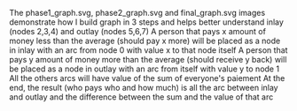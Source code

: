 The phase1_graph.svg, phase2_graph.svg and final_graph.svg images demonstrate how I build graph in 3 steps and helps better understand inlay (nodes 2,3,4) and outlay (nodes 5,6,7)
A person that pays x amount of money less than the average (should pay x more) will be placed as a node in inlay with an arc from node 0 with value x to that node itself
A person that pays y amount of money more than the average (should receive y back) will be placed as a node in outlay with an arc from itself with value y to node 1
All the others arcs will have value of the sum of everyone's paiement
At the end, the result (who pays who and how much) is all the arc between inlay and outlay and the difference between the sum and the value of that arc